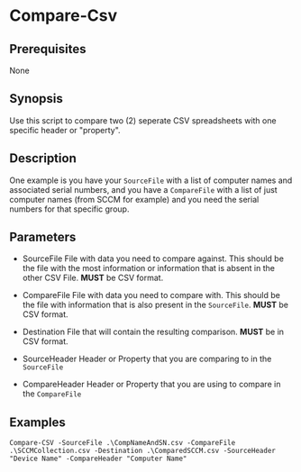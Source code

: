 # Compare-Csv

## Prerequisites
None

## Synopsis
Use this script to compare two (2) seperate CSV spreadsheets with one specific header or "property".

## Description

One example is you have your `SourceFile` with a list of computer names and associated serial numbers, and you have a `CompareFile` with a list of just computer names (from SCCM for example) and you need the serial numbers for that specific group.

## Parameters
- SourceFile
File with data you need to compare against. This should be the file with the most information or information that is absent in the other CSV File. **MUST** be CSV format.

- CompareFile
File with data you need to compare with. This should be the file with information that is also present in the `SourceFile`. **MUST** be CSV format.

- Destination
File that will contain the resulting comparison. **MUST** be in CSV format.

- SourceHeader
Header or Property that you are comparing to in the `SourceFile`

- CompareHeader
Header or Property that you are using to compare in the `CompareFile`

## Examples
`Compare-CSV -SourceFile .\CompNameAndSN.csv -CompareFile .\SCCMCollection.csv -Destination .\ComparedSCCM.csv -SourceHeader "Device Name" -CompareHeader "Computer Name"`